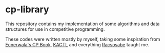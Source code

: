 # cp-library
This repository contains my implementation of some algorithms and data structures for use in competitive programming. 

These codes were written mostly by myself, taking some inspiration from [Ecnerwala's CP Book](https://github.com/ecnerwala/cp-book), [KACTL](https://github.com/kth-competitive-programming/kactl) and everything [Racsosabe](https://github.com/racsosabe) taught me.
